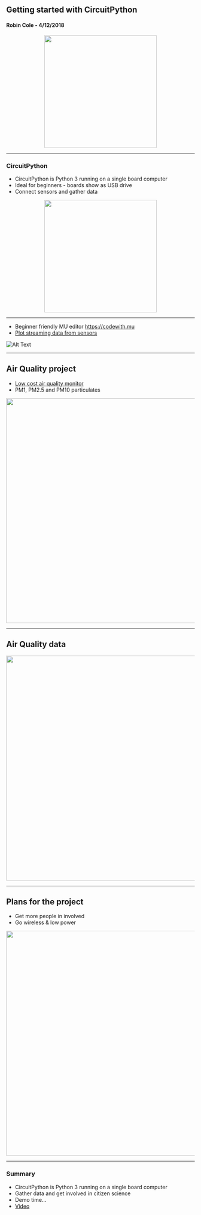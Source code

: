 ## Getting started with CircuitPython
#### Robin Cole - 4/12/2018


<p align="center">
<img src="https://cdn-shop.adafruit.com/1200x900/3403-04.jpg" width="300">
</p>

---

### CircuitPython
* CircuitPython is Python 3 running on a single board computer
* Ideal for beginners - boards show as USB drive
* Connect sensors and gather data

<p align="center">
<img src="https://cdn-shop.adafruit.com/1200x900/3403-04.jpg" width="300">
</p>

---

* Beginner friendly MU editor https://codewith.mu
* [Plot streaming data from sensors](https://codewith.mu/en/tutorials/1.0/plotter)

![Alt Text](https://codewith.mu/img/en/tutorials/python3_plotter.gif)

---

## Air Quality project

* [Low cost air quality monitor](https://github.com/robmarkcole/HASS-circuitpython-air-quality-sensor-node)
* PM1, PM2.5 and PM10 particulates


<p align="center">
<img src="https://github.com/robmarkcole/HASS-circuitpython-air-quality-sensor-node/blob/master/images/summary_pic.jpg" width="600">
</p>

---

## Air Quality data

<p align="center">
<img src="https://github.com/robmarkcole/HASS-circuitpython-air-quality-sensor-node/blob/master/images/data.jpg" width="600">
</p>

---

## Plans for the project

* Get more people in involved
* Go wireless & low power

<p align="center">
<img src="https://github.com/robmarkcole/HASS-circuitpython-air-quality-sensor-node/blob/master/images/future.jpg" width="600">
</p>


---

### Summary

- CircuitPython is Python 3 running on a single board computer
- Gather data and get involved in citizen science
- Demo time...
- [Video](https://cdn-shop.adafruit.com/product-videos/1200x900/3686-04.mp4)
